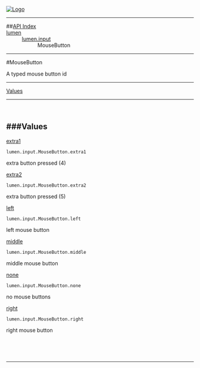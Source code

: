 
[![Logo](../../../images/logo.png)](../../../index.html)

---


##[API Index](../../../api/index.html#lumen.input)   
[lumen](../)     
&emsp;&emsp;&emsp;[lumen.input](./)   
&emsp;&emsp;&emsp;&emsp;&emsp;&emsp;MouseButton

---

#MouseButton

A typed mouse button id

---


[Values](#Values)   


---

&nbsp;   

<a class="lift" name="Values" ></a>
###Values   
---
<a class="lift" name="extra1" href="#extra1">extra1</a>



`lumen.input.MouseButton.extra1`

<span class="small_desc_flat"> extra button pressed (4) </span>   

<a class="lift" name="extra2" href="#extra2">extra2</a>



`lumen.input.MouseButton.extra2`

<span class="small_desc_flat"> extra button pressed (5) </span>   

<a class="lift" name="left" href="#left">left</a>



`lumen.input.MouseButton.left`

<span class="small_desc_flat"> left mouse button </span>   

<a class="lift" name="middle" href="#middle">middle</a>



`lumen.input.MouseButton.middle`

<span class="small_desc_flat"> middle mouse button </span>   

<a class="lift" name="none" href="#none">none</a>



`lumen.input.MouseButton.none`

<span class="small_desc_flat"> no mouse buttons </span>   

<a class="lift" name="right" href="#right">right</a>



`lumen.input.MouseButton.right`

<span class="small_desc_flat"> right mouse button </span>   

&nbsp;   



&nbsp;
&nbsp;
&nbsp;

---  


&nbsp;   
&nbsp;   